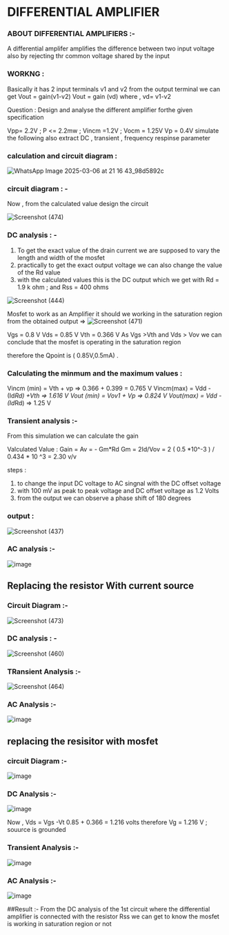 # DIFFERENTIAL AMPLIFIER 

### ABOUT DIFFERENTIAL AMPLIFIERS :-

A differential amplifer amplifies the difference between two input voltage also by rejecting thr common voltage shared by the input

### WORKNG :
Basically it has 2 input terminals v1 and v2
from the output terminal we can get  Vout = gain(v1-v2)
                                      Vout = gain (vd)
                     where , vd= v1-v2

Question : Design and analyse the different amplifier forthe given  specification

Vpp= 2.2V ; P <= 2.2mw ; Vincm =1.2V ; Vocm = 1.25V Vp = 0.4V simulate the following also extract DC , transient , frequency respinse parameter

### calculation and circuit diagram  :

![WhatsApp Image 2025-03-06 at 21 16 43_98d5892c](https://github.com/user-attachments/assets/2774419c-a383-47bb-8b7a-99dd61b316f2)


### circuit diagram : -

Now , from the calculated value design the circuit

![Screenshot (474)](https://github.com/user-attachments/assets/88eb075c-fca9-41e4-b654-d7e184085a46)


### DC analysis : -

1) To get the exact value of the drain current we are supposed to vary the length and width of the mosfet
2) practically to get the exact output voltage we can also change the value of the Rd value
3) with the calculated values this is the DC output which we get with Rd = 1.9 k ohm ; and Rss = 400 ohms  

![Screenshot (444)](https://github.com/user-attachments/assets/773bbb98-3bdb-4c19-8fb5-ade8f1b8a135)

Mosfet to work as an Amplifier it should we working in the saturation region 
from the obtained output => 
![Screenshot (471)](https://github.com/user-attachments/assets/51d5bf17-2efd-4213-876d-28710bb25e56)

Vgs = 0.8 V
Vds = 0.85 V
Vth = 0.366 V
 As Vgs >Vth and Vds > Vov we can conclude that the mosfet is operating in the saturation region

 therefore the Qpoint is ( 0.85V,0.5mA) .

 ### Calculating the minmum and the maximum values :
  Vincm (min) = Vth + vp => 0.366 + 0.399 = 0.765 V
  Vincm(max) = Vdd - (Id*Rd) +Vth => 1.616 V
  Vout (min) = Vov1 + Vp => 0.824 V
  Vout(max) = Vdd - (Id*Rd) => 1.25 V

### Transient analysis :-
From this simulation we can calculate the gain

Valculated Value :
Gain = Av = - Gm*Rd 
Gm = 2Id/Vov = 2 ( 0.5 *10^-3 ) / 0.434 * 10 ^3 = 2.30 v/v

steps :
1) to change the input  DC voltage to AC singnal with the DC offset voltage
2) with 100 mV as peak to peak voltage and DC offset voltage as 1.2 Volts
3) from the output we can observe a phase shift of 180 degrees

### output :

![Screenshot (437)](https://github.com/user-attachments/assets/9f43e477-2011-443e-b455-6180471c59f6)



###  AC analysis :-

![image](https://github.com/user-attachments/assets/75cd60dc-b60f-4d8c-829e-77d3b743faaa)



## Replacing the resistor With current source 

### Circuit Diagram :-

![Screenshot (473)](https://github.com/user-attachments/assets/6c6156b9-1c5d-4051-9f61-825235e60fe2)


### DC analysis : -

![Screenshot (460)](https://github.com/user-attachments/assets/ad475f1f-cdca-487c-83ab-f77ba6c48299)

### TRansient Analysis :-

![Screenshot (464)](https://github.com/user-attachments/assets/0ed2b0ab-57b3-4d36-9d5e-1a89684348eb)



### AC Analysis :-
![image](https://github.com/user-attachments/assets/5ae1824c-f774-4377-9bdd-754c1bf9fd04)




## replacing the resisitor with mosfet 

### circuit Diagram :-

![image](https://github.com/user-attachments/assets/5258e817-82dd-4dc1-a65d-a5abb93101f7)



###  DC Analysis :-


![image](https://github.com/user-attachments/assets/57fc3195-8968-482b-b1e3-b38c94dadeea)

Now , Vds = Vgs -Vt
    0.85 + 0.366 = 1.216 volts
     therefore Vg = 1.216 V ; souurce is grounded 

### Transient Analysis :-

![image](https://github.com/user-attachments/assets/34d4d457-d8d4-484e-857a-b0d858ee6546)


### AC Analysis :-

![image](https://github.com/user-attachments/assets/a83905cc-0e50-4799-85b2-42cffdb10f29)


##Result :-
From the DC analysis of the 1st circuit where the differential amplifier is connected with the resistor Rss we can get to know the  mosfet is working in saturation region or not 




















